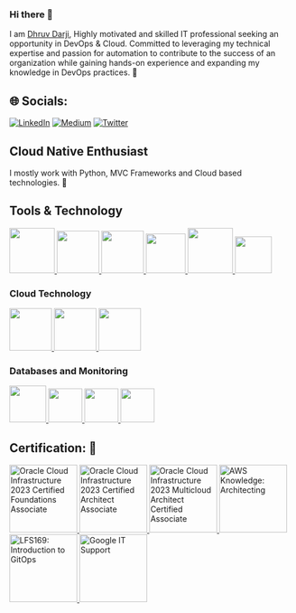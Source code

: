 ### Hi there 👋

<!--
**darjidhruv26/darjidhruv26** is a ✨ _special_ ✨ repository because its `README.md` (this file) appears on your GitHub profile.
-->

I am [Dhruv Darji](https://www.linkedin.com/in/dhruv-darji/), Highly motivated and skilled IT professional seeking an opportunity in DevOps & Cloud. Committed to leveraging my technical expertise and passion for automation to contribute to the success of an organization while gaining hands-on experience and expanding my knowledge in DevOps practices. 🎯

## 🌐 Socials:
[![LinkedIn](https://img.shields.io/badge/LinkedIn-%230077B5.svg?logo=linkedin&logoColor=white)](https://www.linkedin.com/in/dhruv-darji/) [![Medium](https://img.shields.io/badge/Medium-12100E?logo=medium&logoColor=white)](https://medium.com/@dhruvdarji145) [![Twitter](https://img.shields.io/badge/Twitter-%231DA1F2.svg?logo=Twitter&logoColor=white)](https://twitter.com/dhruvdarji145) 

## Cloud Native Enthusiast

I mostly work with Python, MVC Frameworks and Cloud based technologies. 🚀

## Tools & Technology

<p float="left">
  <a href="https://www.docker.com/" target="_blank" >
    <img src="https://raw.githubusercontent.com/itsksaurabh/itsksaurabh/master/assets/docker.gif"  height="80" /> 
  </a>

  <a href="https://kubernetes.io/" target="_blank" >
    <img src="https://raw.githubusercontent.com/itsksaurabh/itsksaurabh/master/assets/k8s.gif"  height="75" />
  </a>

  <a href="https://grpc.io/" target="_blank" >
    <img src="https://raw.githubusercontent.com/itsksaurabh/itsksaurabh/master/assets/grpc.gif"  height="75" />
  </a>
  
  <a href="https://www.w3.org/wiki/The_web_standards_model_-_HTML_CSS_and_JavaScript" target="_blank" >
    <img src="https://raw.githubusercontent.com/itsksaurabh/itsksaurabh/master/assets/html-css-js.png" height="70" />
  </a>
  <a href="https://www.djangoproject.com/" target="_blank" >
    <img src="https://www.edgica.com/wp-content/files/django-logo-big.jpg"  height="80" /> 
  </a>

  <a href="https://docs.gitlab.com/ee/ci/" target="_blank" >
    <img src="https://raw.githubusercontent.com/itsksaurabh/itsksaurabh/master/assets/cicd.gif"  height="65" />
  </a>
 </p>

### Cloud Technology

 <p float="left">
  <a href="https://docs.oracle.com/en-us/iaas/Content/home.htm" target="_blank" >
    <img src="https://github.com/darjidhruv26/darjidhruv26/assets/90086813/6bbf96bf-86bd-45b9-bf77-8ca72092324e"  height="75" />
  </a> 
  <a href="https://aws.amazon.com/" target="_blank" >
    <img src="https://raw.githubusercontent.com/itsksaurabh/itsksaurabh/master/assets/aws.gif"  height="75" />
  </a>
   <a href="https://learn.microsoft.com/en-us/azure/?product=popular" target="_blank" >
    <img src="https://github.com/darjidhruv26/darjidhruv26/assets/90086813/340f19cb-3dc0-4a80-a188-703f38a3c5ef"  height="75" />
  </a>
 </p>
 
### Databases and Monitoring

  <a href="https://prometheus.io/" target="_blank" >
    <img src="https://raw.githubusercontent.com/itsksaurabh/itsksaurabh/master/assets/prometheus.gif" height="65" />
  </a>
  <a href="https://www.influxdata.com/" target="_blank" >
    <img src="https://raw.githubusercontent.com/itsksaurabh/itsksaurabh/master/assets/influxdata.gif" height="60" />
  </a>
    <a href="https://www.postgresql.org" target="_blank" >
    <img src="https://www.postgresql.org/media/img/about/press/elephant.png" height="60" />
  </a>
  </a>
    <a href="https://www.mongodb.com/" target="_blank" >
    <img src="https://www.logolynx.com/images/logolynx/cf/cf72126a3551b816d617a06ffb01388b.png" height="60" />
  </a>

</p>

## Certification: 📜

<a href="https://catalog-education.oracle.com/pls/certview/sharebadge?id=AE752C95D102E424BFF29FA030C41FB4DC14522DDEF2F6A1D95415AE67CEF862"> 
  <img alt="Oracle Cloud Infrastructure 2023 Certified Foundations Associate
" src="https://github.com/darjidhruv26/darjidhruv26/assets/90086813/916d66a4-3af0-468c-954e-1806ea40527c" height="120px" />
</a>

<a href="https://catalog-education.oracle.com/pls/certview/sharebadge?id=A568479C9A13A280B55BAFAB2A2D34E91449FC03080E9FD0EF770B4800917A1B&fbclid=IwAR0OXaaaSgnB8B_qOIo8DGWO9ET2ueszIbK06v0_YTNC2SruJ4bElqHWUUg"> 
  <img alt="Oracle Cloud Infrastructure 2023 Certified Architect Associate" src="https://github.com/darjidhruv26/darjidhruv26/assets/90086813/b0920c2a-ce54-4661-be72-0fed9d5592c1" height="120px" />
</a>

<a href="https://catalog-education.oracle.com/pls/certview/sharebadge?id=3BF33FF36E9FD4860666D4655A9A7A2A210F1FECBC7893E86B3669A42D374655"> 
  <img alt="Oracle Cloud Infrastructure 2023 Multicloud Architect Certified Associate
" src="https://github.com/darjidhruv26/darjidhruv26/assets/90086813/3c68962c-e385-4fb9-9cc0-21f7d15e4ec6" height="120px" />
</a>

<a href="https://www.credly.com/earner/earned/badge/17359940-7662-4b5f-956c-d0bcf698c064"> 
  <img alt="AWS Knowledge: Architecting" src="https://github.com/darjidhruv26/darjidhruv26/assets/90086813/c43e1d2e-8e31-4df7-973b-b33660c415a5" height="120px" />
</a>

<a href="https://www.credly.com/earner/earned/badge/d482e558-db15-4958-8a1a-7322c01fba37"> 
  <img alt="LFS169: Introduction to GitOps" src="https://github.com/darjidhruv26/darjidhruv26/assets/90086813/438d9a78-f36e-4482-9460-732d2d6685ab" height="120px" />
</a>

<a href="https://www.credly.com/badges/4201e40b-fc9c-45a3-a49d-9cd9f9cc612f/public_url"> 
  <img alt="Google IT Support" src="https://github.com/darjidhruv26/darjidhruv26/assets/90086813/7e806f40-f874-483d-97c9-9bed57ad828d" height="120px" />
</a>
